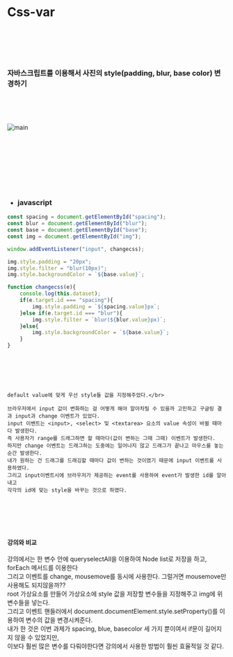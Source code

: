 # Css-var
</br></br></br></br>

### 자바스크립트를 이용해서 사진의 style(padding, blur, base color) 변경하기

</br></br></br>

![main](https://user-images.githubusercontent.com/74194550/126057697-51122002-f67d-41c2-be6e-3c72da9f98de.png)

</br></br>
------------------------------------------
</br></br>
- ### __javascript__

```javascript
const spacing = document.getElementById("spacing");
const blur = document.getElementById("blur");
const base = document.getElementById("base");
const img = document.getElementById("img");

window.addEventListener("input", changecss);

img.style.padding = "20px";
img.style.filter = "blur(10px)";
img.style.backgroundColor = `${base.value}`;

function changecss(e){
    console.log(this.dataset);
    if(e.target.id === "spacing"){
        img.style.padding = `${spacing.value}px`;
    }else if(e.target.id === "blur"){
        img.style.filter = `blur(${blur.value}px)`;
    }else{
        img.style.backgroundColor = `${base.value}`;
    }
}
```

</br></br></br></br>
```
default value에 맞게 우선 style들 값을 지정해주었다.</br>
```
```
브라우저에서 input 값이 변화하는 걸 어떻게 해야 알아차릴 수 있을까 고민하고 구글링 결과 input과 change 이벤트가 있었다.
input 이벤트는 <input>, <select> 및 <textarea> 요소의 value 속성이 바뀔 때마다 발생한다.
즉 사용자가 range를 드래그하면 할 때마다(값이 변하는 그때 그때) 이벤트가 발생한다.
하지만 change 이벤트는 드래그하는 도중에는 일어나지 않고 드래그가 끝나고 마우스를 놓는 순간 발생한다.
내가 원하는 건 드래그를 드래깅할 때마다 값이 변하는 것이였기 때문에 input 이벤트를 사용하였다.
그리고 input이벤트시에 브라우저가 제공하는 event를 사용하여 event가 발생한 id를 알아내고
각각의 id에 맞는 style을 바꾸는 것으로 하였다.
```
</br></br></br></br>


#### 강의와 비교
강의에서는 한 변수 안에 queryselectAll을 이용하여 Node list로 저장을 하고, forEach 메서드를 이용한다 </br>
그리고 이벤트를 change, mousemove를 동시에 사용한다. 그럴거면 mousemove만 사용해도 되지않을까?? </br>
root 가상요소를 만들어 가상요소에 style 값을 저장할 변수들을 지정해주고 img에 위 변수들을 넣는다. </br>
그리고 이벤트 핸들러에서 document.documentElement.style.setProperty()를 이용하여 변수의 값을 변경시켜준다. </br>
내가 한 것은 이번 과제가 spacing, blue, basecolor 세 가지 뿐이여서 if문이 길어지지 않을 수 있었지만, </br>
이보다 훨씬 많은 변수를 다뤄야한다면 강의에서 사용한 방법이 훨씬 효율적일 것 같다.

